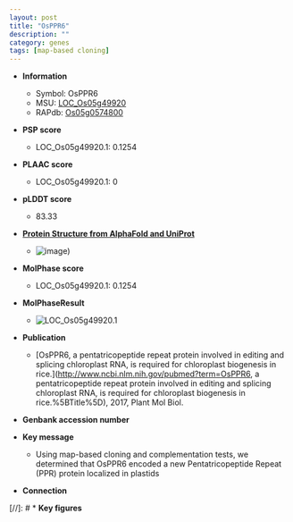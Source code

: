 ```yaml
---
layout: post
title: "OsPPR6"
description: ""
category: genes
tags: [map-based cloning]
---
```


* **Information**  
    + Symbol: OsPPR6  
    + MSU: [LOC_Os05g49920](http://rice.plantbiology.msu.edu/cgi-bin/ORF_infopage.cgi?orf=LOC_Os05g49920)  
    + RAPdb: [Os05g0574800](http://rapdb.dna.affrc.go.jp/viewer/gbrowse_details/irgsp1?name=Os05g0574800)  

* **PSP score**  
    + LOC_Os05g49920.1: 0.1254 

* **PLAAC score**  
    + LOC_Os05g49920.1: 0 

* **pLDDT score**
    + 83.33

* **[Protein Structure from AlphaFold and UniProt](https://www.uniprot.org/uniprotkb/Q6F363/entry#structure)**
    + ![image](https://ricepsp.github.io/images/Q6/AF-Q6F363-F1.png))

* **MolPhase score**
    + LOC_Os05g49920.1: 0.1254

* **MolPhaseResult**
    + ![LOC_Os05g49920.1](https://ricepsp.github.io/pictures/LOC_Os05g/LOC_Os05g49920.1.png)

* **Publication**  
    + [OsPPR6, a pentatricopeptide repeat protein involved in editing and splicing chloroplast RNA, is required for chloroplast biogenesis in rice.](http://www.ncbi.nlm.nih.gov/pubmed?term=OsPPR6, a pentatricopeptide repeat protein involved in editing and splicing chloroplast RNA, is required for chloroplast biogenesis in rice.%5BTitle%5D), 2017, Plant Mol Biol.

* **Genbank accession number**  

* **Key message**  
    + Using map-based cloning and complementation tests, we determined that OsPPR6 encoded a new Pentatricopeptide Repeat (PPR) protein localized in plastids

* **Connection**  

[//]: # * **Key figures**  



